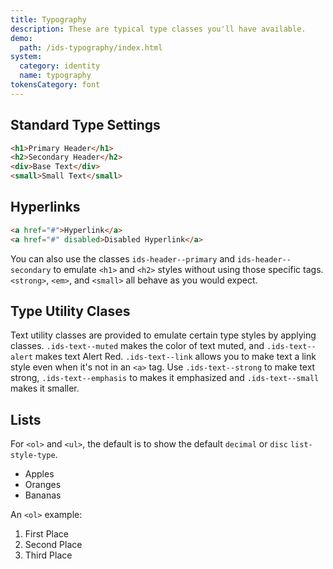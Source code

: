 ```yaml
---
title: Typography
description: These are typical type classes you'll have available.
demo:
  path: /ids-typography/index.html
system:
  category: identity
  name: typography
tokensCategory: font
---
```


## Standard Type Settings

```html
<h1>Primary Header</h1>
<h2>Secondary Header</h2>
<div>Base Text</div>
<small>Small Text</small>
```

## Hyperlinks

```html
<a href="#">Hyperlink</a>
<a href="#" disabled>Disabled Hyperlink</a>
```

You can also use the classes `ids-header--primary` and `ids-header--secondary` to emulate `<h1>` and `<h2>` styles without using those specific tags. `<strong>`, `<em>`, and `<small>` all behave as you would expect.

## Type Utility Clases

Text utility classes are provided to emulate certain type styles by applying classes. `.ids-text--muted` makes the <span class="ids-text--muted">color of text muted</span>, and `.ids-text--alert` makes text <span class="ids-text--alert">Alert Red</span>. `.ids-text--link` allows you to <span class="ids-text--link">make text a link style</span> even when it's not in an `<a>` tag. Use `.ids-text--strong` to make text <span class="ids-text--strong">strong</span>, `.ids-text--emphasis` to makes it <span class="ids-text--emphasis">emphasized</span> and `.ids-text--small` makes it <span class="ids-text--small">smaller</small>.

## Lists

For `<ol>` and `<ul>`, the default is to show the default `decimal` or `disc` `list-style-type`.

- Apples
- Oranges
- Bananas

An `<ol>` example:

1. First Place
2. Second Place
3. Third Place
